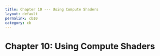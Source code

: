 ```yaml
---
title: Chapter 10 --- Using Compute Shaders
layout: default
permalink: cb10
category: cb
---
```

# Chapter 10: Using Compute Shaders
